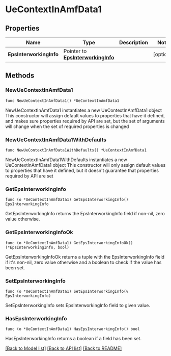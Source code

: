 # UeContextInAmfData1

## Properties

Name | Type | Description | Notes
------------ | ------------- | ------------- | -------------
**EpsInterworkingInfo** | Pointer to [**EpsInterworkingInfo**](EpsInterworkingInfo.md) |  | [optional] 

## Methods

### NewUeContextInAmfData1

`func NewUeContextInAmfData1() *UeContextInAmfData1`

NewUeContextInAmfData1 instantiates a new UeContextInAmfData1 object
This constructor will assign default values to properties that have it defined,
and makes sure properties required by API are set, but the set of arguments
will change when the set of required properties is changed

### NewUeContextInAmfData1WithDefaults

`func NewUeContextInAmfData1WithDefaults() *UeContextInAmfData1`

NewUeContextInAmfData1WithDefaults instantiates a new UeContextInAmfData1 object
This constructor will only assign default values to properties that have it defined,
but it doesn't guarantee that properties required by API are set

### GetEpsInterworkingInfo

`func (o *UeContextInAmfData1) GetEpsInterworkingInfo() EpsInterworkingInfo`

GetEpsInterworkingInfo returns the EpsInterworkingInfo field if non-nil, zero value otherwise.

### GetEpsInterworkingInfoOk

`func (o *UeContextInAmfData1) GetEpsInterworkingInfoOk() (*EpsInterworkingInfo, bool)`

GetEpsInterworkingInfoOk returns a tuple with the EpsInterworkingInfo field if it's non-nil, zero value otherwise
and a boolean to check if the value has been set.

### SetEpsInterworkingInfo

`func (o *UeContextInAmfData1) SetEpsInterworkingInfo(v EpsInterworkingInfo)`

SetEpsInterworkingInfo sets EpsInterworkingInfo field to given value.

### HasEpsInterworkingInfo

`func (o *UeContextInAmfData1) HasEpsInterworkingInfo() bool`

HasEpsInterworkingInfo returns a boolean if a field has been set.


[[Back to Model list]](../README.md#documentation-for-models) [[Back to API list]](../README.md#documentation-for-api-endpoints) [[Back to README]](../README.md)


